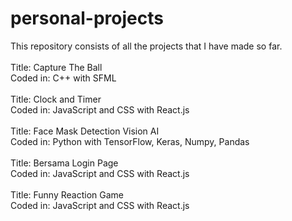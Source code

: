 # personal-projects
This repository consists of all the projects that I have made so far. <br/>
<br/>
Title: Capture The Ball <br/>
Coded in: C++ with SFML <br/>
<br/>
Title: Clock and Timer <br/>
Coded in: JavaScript and CSS with React.js <br/>
<br/>
Title: Face Mask Detection Vision AI <br/>
Coded in: Python with TensorFlow, Keras, Numpy, Pandas <br/>
<br/>
Title: Bersama Login Page <br/>
Coded in: JavaScript and CSS with React.js <br/>
<br/>
Title: Funny Reaction Game <br/>
Coded in: JavaScript and CSS with React.js <br/>
<br/>
